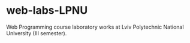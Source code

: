 # web-labs-LPNU

Web Programming course laboratory works at Lviv Polytechnic National University (III semester).
